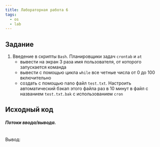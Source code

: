 ```yaml
---
title: Лабораторная работа 6
tags:
  - os
  - lab
---
```

## Задание
1.  Введение в скрипты `Bash`. Планировщики задач `crontab` и `at`
	- вывести на экран 3 раза имя пользователя, от которого запускается команда
	- вывести с помощью цикла `while` все четные числа от 0 до 100 включительно
	- создать с помощью nano файл `test.txt`. Настроить автоматический бэкап этого файла раз в 10 минут в файл с названием `test.txt.bak` с использованием `cron`
## Исходный код
##### Потоки ввода/вывода.
```sh

```

Вывод:
```sh

```
